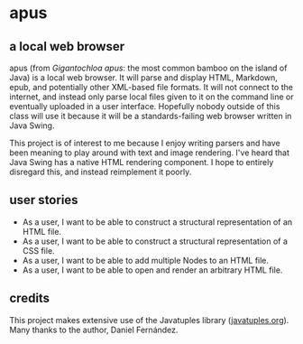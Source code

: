 # apus

## a local web browser

apus (from _Gigantochloa apus_: the most common bamboo on the island of Java) is a local web browser.
It will parse and display HTML, Markdown, epub, and potentially other XML-based file formats.
It will not connect to the internet, and instead only parse local files given to it on the command line or eventually uploaded in a user interface.
Hopefully nobody outside of this class will use it because it will be a standards-failing web browser written in Java Swing.

This project is of interest to me because I enjoy writing parsers and have been meaning to play around with text and image rendering.
I've heard that Java Swing has a native HTML rendering component. I hope to entirely disregard this, and instead reimplement it poorly.

## user stories

- As a user, I want to be able to construct a structural representation of an HTML file.
- As a user, I want to be able to construct a structural representation of a CSS file.
- As a user, I want to be able to add multiple Nodes to an HTML file.
- As a user, I want to be able to open and render an arbitrary HTML file.

## credits

This project makes extensive use of the Javatuples library ([javatuples.org](https://www.javatuples.org/)).
Many thanks to the author, Daniel Fernández.
